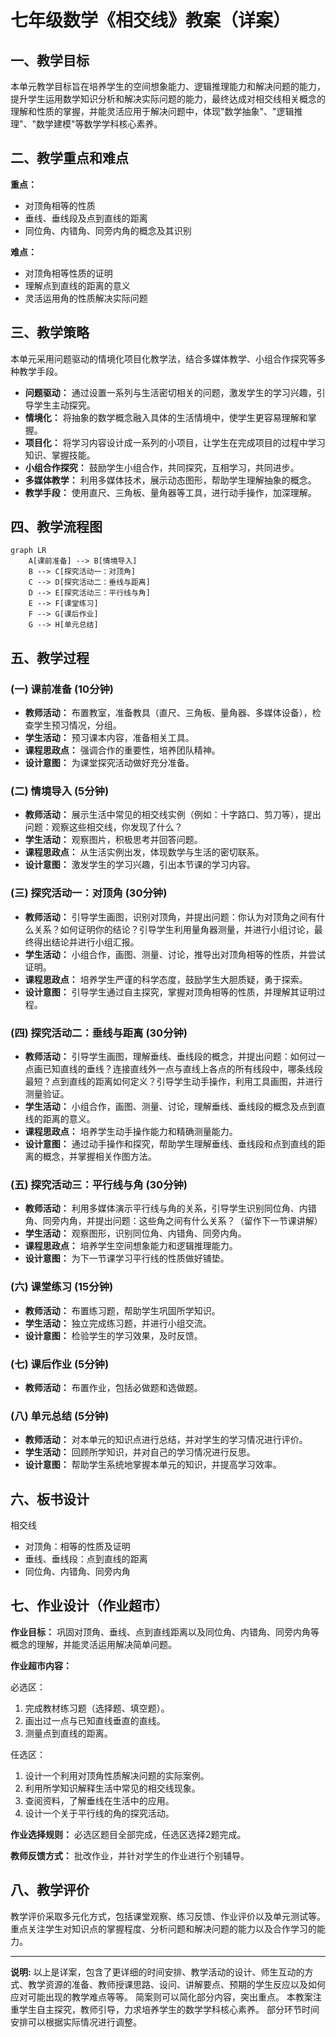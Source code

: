 # 七年级数学《相交线》教案（详案）

## 一、教学目标

本单元教学目标旨在培养学生的空间想象能力、逻辑推理能力和解决问题的能力，提升学生运用数学知识分析和解决实际问题的能力，最终达成对相交线相关概念的理解和性质的掌握，并能灵活应用于解决问题中，体现"数学抽象"、"逻辑推理"、"数学建模"等数学学科核心素养。

## 二、教学重点和难点

**重点：**
- 对顶角相等的性质
- 垂线、垂线段及点到直线的距离
- 同位角、内错角、同旁内角的概念及其识别

**难点：**
- 对顶角相等性质的证明
- 理解点到直线的距离的意义
- 灵活运用角的性质解决实际问题

## 三、教学策略

本单元采用问题驱动的情境化项目化教学法，结合多媒体教学、小组合作探究等多种教学手段。

- **问题驱动：** 通过设置一系列与生活密切相关的问题，激发学生的学习兴趣，引导学生主动探究。
- **情境化：** 将抽象的数学概念融入具体的生活情境中，使学生更容易理解和掌握。
- **项目化：** 将学习内容设计成一系列的小项目，让学生在完成项目的过程中学习知识、掌握技能。
- **小组合作探究：** 鼓励学生小组合作，共同探究，互相学习，共同进步。
- **多媒体教学：** 利用多媒体技术，展示动态图形，帮助学生理解抽象的概念。
- **教学手段：** 使用直尺、三角板、量角器等工具，进行动手操作，加深理解。

## 四、教学流程图

```mermaid
graph LR
    A[课前准备] --> B[情境导入]
    B --> C[探究活动一：对顶角]
    C --> D[探究活动二：垂线与距离]
    D --> E[探究活动三：平行线与角]
    E --> F[课堂练习]
    F --> G[课后作业]
    G --> H[单元总结]
```

## 五、教学过程

### (一) 课前准备 (10分钟)

- **教师活动：** 布置教室，准备教具（直尺、三角板、量角器、多媒体设备），检查学生预习情况，分组。
- **学生活动：** 预习课本内容，准备相关工具。
- **课程思政点：** 强调合作的重要性，培养团队精神。
- **设计意图：** 为课堂探究活动做好充分准备。

### (二) 情境导入 (5分钟)

- **教师活动：** 展示生活中常见的相交线实例（例如：十字路口、剪刀等），提出问题：观察这些相交线，你发现了什么？
- **学生活动：** 观察图片，积极思考并回答问题。
- **课程思政点：** 从生活实例出发，体现数学与生活的密切联系。
- **设计意图：** 激发学生的学习兴趣，引出本节课的学习内容。

### (三) 探究活动一：对顶角 (30分钟)

- **教师活动：** 引导学生画图，识别对顶角，并提出问题：你认为对顶角之间有什么关系？如何证明你的结论？引导学生利用量角器测量，并进行小组讨论，最终得出结论并进行小组汇报。
- **学生活动：** 小组合作，画图、测量、讨论，推导出对顶角相等的性质，并尝试证明。
- **课程思政点：** 培养学生严谨的科学态度，鼓励学生大胆质疑，勇于探索。
- **设计意图：** 引导学生通过自主探究，掌握对顶角相等的性质，并理解其证明过程。

### (四) 探究活动二：垂线与距离 (30分钟)

- **教师活动：** 引导学生画图，理解垂线、垂线段的概念，并提出问题：如何过一点画已知直线的垂线？连接直线外一点与直线上各点的所有线段中，哪条线段最短？点到直线的距离如何定义？引导学生动手操作，利用工具画图，并进行测量验证。
- **学生活动：** 小组合作，画图、测量、讨论，理解垂线、垂线段的概念及点到直线的距离的意义。
- **课程思政点：** 培养学生动手操作能力和精确测量能力。
- **设计意图：** 通过动手操作和探究，帮助学生理解垂线、垂线段和点到直线的距离的概念，并掌握相关作图方法。

### (五) 探究活动三：平行线与角 (30分钟)

- **教师活动：** 利用多媒体演示平行线与角的关系，引导学生识别同位角、内错角、同旁内角，并提出问题：这些角之间有什么关系？（留作下一节课讲解）
- **学生活动：** 观察图形，识别同位角、内错角、同旁内角。
- **课程思政点：** 培养学生空间想象能力和逻辑推理能力。
- **设计意图：** 为下一节课学习平行线的性质做好铺垫。

### (六) 课堂练习 (15分钟)

- **教师活动：** 布置练习题，帮助学生巩固所学知识。
- **学生活动：** 独立完成练习题，并进行小组交流。
- **设计意图：** 检验学生的学习效果，及时反馈。

### (七) 课后作业 (5分钟)

- **教师活动：** 布置作业，包括必做题和选做题。

### (八) 单元总结 (5分钟)

- **教师活动：** 对本单元的知识点进行总结，并对学生的学习情况进行评价。
- **学生活动：** 回顾所学知识，并对自己的学习情况进行反思。
- **设计意图：** 帮助学生系统地掌握本单元的知识，并提高学习效率。

## 六、板书设计

相交线
- 对顶角：相等的性质及证明
- 垂线、垂线段：点到直线的距离
- 同位角、内错角、同旁内角

## 七、作业设计（作业超市）

**作业目标：** 巩固对顶角、垂线、点到直线距离以及同位角、内错角、同旁内角等概念的理解，并能灵活运用解决简单问题。

**作业超市内容：**

必选区：
1. 完成教材练习题（选择题、填空题）。
2. 画出过一点与已知直线垂直的直线。
3. 测量点到直线的距离。

任选区：
1. 设计一个利用对顶角性质解决问题的实际案例。
2. 利用所学知识解释生活中常见的相交线现象。
3. 查阅资料，了解垂线在生活中的应用。
4. 设计一个关于平行线的角的探究活动。

**作业选择规则：** 必选区题目全部完成，任选区选择2题完成。

**教师反馈方式：** 批改作业，并针对学生的作业进行个别辅导。

## 八、教学评价

教学评价采取多元化方式，包括课堂观察、练习反馈、作业评价以及单元测试等。重点关注学生对知识点的掌握程度、分析问题和解决问题的能力以及合作学习的能力。

---

**说明:** 以上是详案，包含了更详细的时间安排、教学活动的设计、师生互动的方式、教学资源的准备、教师授课思路、设问、讲解要点、预期的学生反应以及如何应对可能出现的教学难点等等。 简案则可以简化部分内容，突出重点。 本教案注重学生自主探究，教师引导，力求培养学生的数学学科核心素养。 部分环节时间安排可以根据实际情况进行调整。 